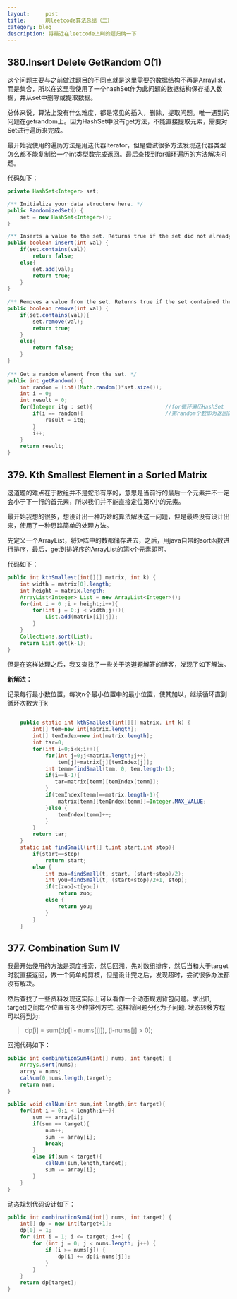 ```yaml
---
layout:     post
title:      刷leetcode算法总结（二）
category: blog
description: 将最近在leetcode上刷的题归纳一下
---
```


## 380.Insert Delete GetRandom O(1)

这个问题主要与之前做过题目的不同点就是这里需要的数据结构不再是Arraylist，而是集合，所以在这里我使用了一个hashSet作为此问题的数据结构保存插入数据，并从set中删除或提取数据。

总体来说，算法上没有什么难度，都是常见的插入，删除，提取问题。唯一遇到的问题在getrandom上。因为HashSet中没有get方法，不能直接提取元素，需要对Set进行遍历来完成。

最开始我使用的遍历方法是用迭代器Iterator，但是尝试很多方法发现迭代器类型怎么都不能复制给一个int类型数完成返回。最后查找到for循环遍历的方法解决问题。

代码如下：

``` java
private HashSet<Integer> set;

/** Initialize your data structure here. */
public RandomizedSet() {
    set = new HashSet<Integer>();
}

/** Inserts a value to the set. Returns true if the set did not already contain the specified element. */
public boolean insert(int val) {
    if(set.contains(val))
        return false;
    else{
        set.add(val);
        return true;
    }
}
    
/** Removes a value from the set. Returns true if the set contained the specified element. */
public boolean remove(int val) {
    if(set.contains(val)){
        set.remove(val);
        return true;
    }
    else{
        return false;
    }
}
    
/** Get a random element from the set. */
public int getRandom() {
    int random = (int)(Math.random()*set.size());
    int i = 0;
    int result = 0;
    for(Integer itg : set){                       //for循环遍历HashSet
        if(i == random){                          //第random个数即为返回的随机数
        	result = itg;
        }
        i++;
    }
    return result;
}
```

## 379. Kth Smallest Element in a Sorted Matrix

这道题的难点在于数组并不是蛇形有序的，意思是当前行的最后一个元素并不一定会小于下一行的首元素，所以我们并不能直接定位第K小的元素。

最开始我想的很多，想设计出一种巧妙的算法解决这一问题，但是最终没有设计出来，使用了一种思路简单的处理方法。

先定义一个ArrayList，将矩阵中的数都储存进去，之后，用java自带的sort函数进行排序，最后，get到排好序的ArrayList的第k个元素即可。

代码如下：

``` java
public int kthSmallest(int[][] matrix, int k) {
    int width = matrix[0].length;
    int height = matrix.length;
    ArrayList<Integer> List = new ArrayList<Integer>(); 
    for(int i = 0 ;i < height;i++){
        for(int j = 0;j < width;j++){
            List.add(matrix[i][j]);
        }
    }
    Collections.sort(List);
    return List.get(k-1);
}
```

但是在这样处理之后，我又查找了一些关于这道题解答的博客，发现了如下解法。

**新解法：**

记录每行最小数位置，每次n个最小位置中的最小位置，使其加以，继续循环直到循环次数大于k

``` java
 
    public static int kthSmallest(int[][] matrix, int k) {  
        int[] tem=new int[matrix.length];  
        int[] temIndex=new int[matrix.length];  
        int tar=0;  
        for(int i=0;i<k;i++){  
            for(int j=0;j<matrix.length;j++)  
                tem[j]=matrix[j][temIndex[j]];  
            int temm=findSmall(tem, 0, tem.length-1);  
            if(i==k-1){  
               tar=matrix[temm][temIndex[temm]];  
            }  
            if(temIndex[temm]==matrix.length-1){  
                matrix[temm][temIndex[temm]]=Integer.MAX_VALUE;  
            }else {  
                temIndex[temm]++;  
            }   
        }  
        return tar;  
    }  
    static int findSmall(int[] t,int start,int stop){  
        if(start==stop)  
            return start;  
        else {  
            int zuo=findSmall(t, start, (start+stop)/2);  
            int you=findSmall(t, (start+stop)/2+1, stop);  
            if(t[zuo]<t[you])  
                return zuo;  
            else {  
                return you;  
            }  
        }  
    }

```

## 377. Combination Sum IV

我最开始使用的方法是深度搜索，然后回溯，先对数组排序，然后当和大于target时就直接返回，做一个简单的剪枝，但是设计完之后，发现超时，尝试很多办法都没有解决。

然后查找了一些资料发现这实际上可以看作一个动态规划背包问题。求出[1, target]之间每个位置有多少种排列方式, 这样将问题分化为子问题. 状态转移方程可以得到为: 

> dp[i] = sum(dp[i - nums[j]]),  (i-nums[j] > 0);

回溯代码如下：

``` java
public int combinationSum4(int[] nums, int target) {
    Arrays.sort(nums);
    array = nums;  
    calNum(0,nums.length,target);
    return num;
}
    
public void calNum(int sum,int length,int target){
    for(int i = 0;i < length;i++){
        sum += array[i];
        if(sum == target){
            num++;
            sum -= array[i];
            break;
        }
        else if(sum < target){
            calNum(sum,length,target);
            sum -= array[i];
        }
    }
}
```

动态规划代码设计如下：

``` java
public int combinationSum4(int[] nums, int target) {
    int[] dp = new int[target+1];
    dp[0] = 1;
    for (int i = 1; i <= target; i++) {
        for (int j = 0; j < nums.length; j++) {
            if (i >= nums[j]) {
                dp[i] += dp[i-nums[j]];
            }
        }
    }
    return dp[target];
}
```

